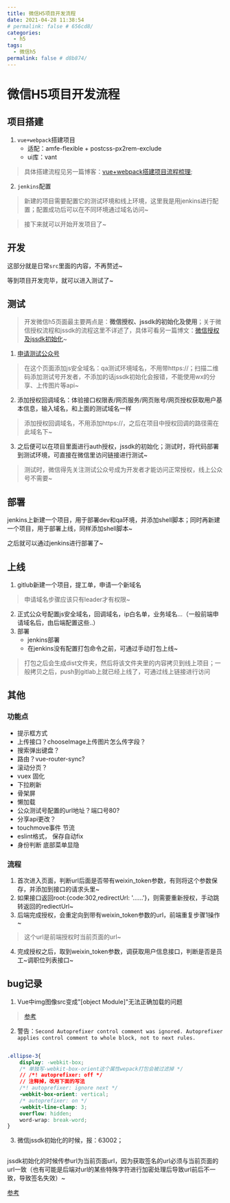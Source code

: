 ```yaml
---
title: 微信H5项目开发流程
date: 2021-04-28 11:38:54
# permalink: false # 656cd8/
categories: 
  - h5
tags: 
  - 微信h5
permalink: false # d8b874/
---
```



# 微信H5项目开发流程


## 项目搭建

1. `vue+webpack`搭建项目
    - 适配：amfe-flexible + postcss-px2rem-exclude
    - ui库：vant
> 具体搭建流程见另一篇博客：[vue+webpack搭建项目流程梳理](/skills/webpack/vue-use.html);

2. `jenkins`配置
> 新建的项目需要配置它的测试环境和线上环境，这里我是用jenkins进行配置；配置成功后可以在不同环境通过域名访问~

> 接下来就可以开始开发项目了~


## 开发

这部分就是日常`src`里面的内容，不再赘述~

等到项目开发完毕，就可以进入测试了~

## 测试

> 开发微信h5页面最主要两点是：**微信授权、jssdk的初始化及使用**；关于微信授权流程和jssdk的流程这里不详述了，具体可看另一篇博文：[微信授权及jssdk初始化](./auth)~

1. [申请测试公众号]( https://mp.weixin.qq.com/debug/cgi-bin/sandboxinfo?action=showinfo&t=sandbox/index)
> 在这个页面添加js安全域名：qa测试环境域名，不用带https://；扫描二维码添加测试号开发者，不添加的话jssdk初始化会报错，不能使用wx的分享、上传图片等api~

2. 添加授权回调域名：体验接口权限表/网页服务/网页账号/网页授权获取用户基本信息，输入域名，和上面的测试域名一样
> 添加授权回调域名，不用添加https://，之后在项目中授权回调的路径需在此域名下~

3. 之后便可以在项目里面进行auth授权，jssdk的初始化；测试时，将代码部署到测试环境，可直接在微信里访问链接进行测试~
> 测试时，微信得先关注测试公众号成为开发者才能访问正常授权，线上公众号不需要~



## 部署

jenkins上新建一个项目，用于部署dev和qa环境，并添加shell脚本；同时再新建一个项目，用于部署上线，同样添加shell脚本~

之后就可以通过jenkins进行部署了~

## 上线

1. gitlub新建一个项目，提工单，申请一个新域名
> 申请域名步骤应该只有leader才有权限~
2. 正式公众号配置js安全域名，回调域名，ip白名单，业务域名...（一般前端申请域名后，由后端配置这些..）
3. 部署
    - jenkins部署
    - 在jenkins没有配置打包命令之前，可通过手动打包上线~
>  打包之后会生成dist文件夹，然后将该文件夹里的内容拷贝到线上项目；一般拷贝之后，push到gitlab上就已经上线了，可通过线上链接进行访问



## 其他

### 功能点
- 提示框方式
- 上传接口？chooseImage上传图片怎么传字段？
- 搜索弹出键盘？
- 路由？vue-router-sync?
- 滚动分页？
- vuex 固化
- 下拉刷新
- 骨架屏
- 懒加载
- 公众测试号配置的url地址？端口号80?
- 分享api更改？
- touchmove事件 节流
- eslint格式， 保存自动fix
- 身份判断 底部菜单显隐


### 流程
1. 首次进入页面，判断url后面是否带有weixin_token参数，有则将这个参数保存，并添加到接口的请求头里~
2. 如果接口返回root:{code:302,redirectUrl: '......'}，则需要重新授权，手动跳转返回的rediectUrl~
3. 后端完成授权，会重定向到带有weixin_token参数的url，前端重复步骤1操作~
> 这个url是前端授权时当前页面的url~
4. 完成授权之后，取到weixin_token参数，调获取用户信息接口，判断是否是员工~调职位列表接口~


## bug记录
1. Vue中img图像src变成"[object Module]"无法正确加载的问题
> [参考](https://www.jianshu.com/p/0877ce441561)

2. 警告：`Second Autoprefixer control comment was ignored. Autoprefixer applies control comment to whole block, not to next rules.`

<img class="zoom-custom-imgs" :src="$withBase('/images/mobile/mobile003.png')" width="auto"/>

``` css
.ellipse-3{
    display: -webkit-box;
    /* 单独写-webkit-box-orient这个属性wepack打包会被过滤掉 */
    // /*! autoprefixer: off */
    // 注释掉，改用下面的写法
    /*! autoprefixer: ignore next */
    -webkit-box-orient: vertical;
    /* autoprefixer: on */
    -webkit-line-clamp: 3;
    overflow: hidden;
    word-wrap: break-word;
}
```
3. 微信jssdk初始化的时候，报：63002；

<img class="zoom-custom-imgs" :src="$withBase('/images/mobile/mobile004.png')" width="auto"/>

jssdk初始化的时候传参url为当前页面url，因为获取签名的url必须与当前页面的url一致（也有可能是后端对url的某些特殊字符进行加密处理后导致url前后不一致，导致签名失效）~

[参考](https://developers.weixin.qq.com/community/develop/doc/0000e2f5d0cdc02c0a391aedd58c00?jumpto=comment&commentid=000e44fc9c43680c0b3924ae15b0)


<fix-link label="Back" href="/project/mobile-h5/"></fix-link>

<!-- 2021-04-28 -->
